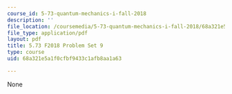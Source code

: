 ```yaml
---
course_id: 5-73-quantum-mechanics-i-fall-2018
description: ''
file_location: /coursemedia/5-73-quantum-mechanics-i-fall-2018/68a321e5a1f0cfbf9433c1afb8aa1a63_MIT5_73F18_PSet9.pdf
file_type: application/pdf
layout: pdf
title: 5.73 F2018 Problem Set 9
type: course
uid: 68a321e5a1f0cfbf9433c1afb8aa1a63

---
```

None